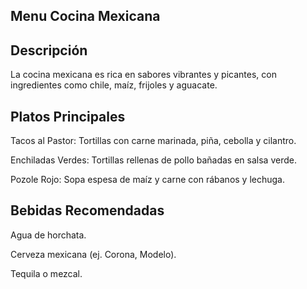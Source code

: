 ## Menu Cocina Mexicana

## Descripción
La cocina mexicana es rica en sabores vibrantes y picantes, con ingredientes como chile, maíz, frijoles y aguacate.

## Platos Principales
Tacos al Pastor: Tortillas con carne marinada, piña, cebolla y cilantro.

Enchiladas Verdes: Tortillas rellenas de pollo bañadas en salsa verde.

Pozole Rojo: Sopa espesa de maíz y carne con rábanos y lechuga.


## Bebidas Recomendadas
Agua de horchata.

Cerveza mexicana (ej. Corona, Modelo).

Tequila o mezcal.